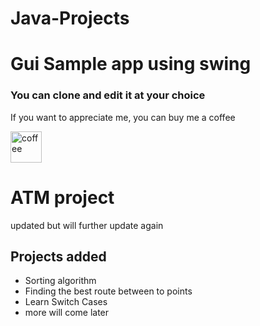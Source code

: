 # Java-Projects
<h1>Gui Sample app using swing</h1>
<h3>You can clone and edit it at your choice</h3>
<p>If you want to appreciate me, you can buy me a coffee</p>
<a href="https://www.buymeacoffee/hacksandcodes" target="_blank" ><img src="https://cdn.dribbble.com/users/4856525/screenshots/10620448/f1e64e20-5a12-4ad6-b7db-f0b4513da3d1.gif" width="50px" alt="coffee" /> </a>


# ATM project 
<p>updated but will further update again</p>

## Projects added

<ul>
<li>Sorting algorithm</li>
<li>Finding the best route between to points</li>
<li>Learn Switch Cases</li>
<li>more will come later</li>
</ul>
